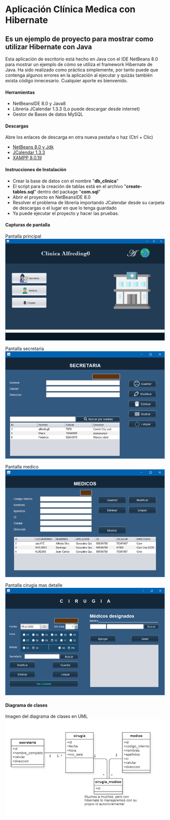# Aplicación Clínica Medica con Hibernate
## Es un ejemplo de proyecto para mostrar como utilizar Hibernate con Java
Esta aplicación de escritorio está hecho en Java con el IDE NetBeans 8.0 para mostrar un ejemplo de cómo se utiliza el framework Hibernate de Java.
Ha sido realizado como práctica simplemente, por tanto puede que contenga algunos errores en la aplicación al ejecutar y quizás también exista código innecesario. Cualquier aporte es bienvenido.

#### Herramientas
- NetBeansIDE 8.0 y Java8
- Librería JCalendar 1.3.3 (Lo puede descargar desde internet)
- Gestor de Bases de datos MySQL

#### Descargas
Abre los enlaces de descarga en otra nueva pestaña o haz (Ctrl + Clic)
- [NetBeans 8.0 y Jdk](https://drive.google.com/drive/folders/1lWXCtIYFlAhOtoTyOS5d_LfKGLWp4mBA?usp=sharing "NetBeans 8.0 y Jdk")
- [JCalendar 1.3.3](https://drive.google.com/drive/folders/1zl74i8Ej_vRwGv90pxS0Xq41XkYPGSZT?usp=sharing "JCalendar 1.3.3")
- [XAMPP 8.0.19](https://www.apachefriends.org/download.html "XAMPP 8.0.19")

#### Instrucciones de Instalación
- Crear la base de datos con el nombre "**db_clinica**"
- El script para la creación de tablas está en el archivo "**create-tables.sql**" dentro del package "**com.sql**"
- Abrir el proyecto en NetBeansIDE 8.0
- Resolver el problema de librería importando JCalendar desde su carpeta de descargas o el lugar en que lo tenga guardado
- Ya puede ejecutar el proyecto y hacer las pruebas.

#### Capturas de pantalla
Pantalla principal
![Pantalla principal](/src/com/screenshots/pantalla-principal.png)

Pantalla secretaria
![Pantalla secretaria](/src/com/screenshots/pantalla-secretaria.png)

Pantalla medico
![Pantalla medico](/src/com/screenshots/pantalla-medico.png)

Pantalla cirugia mas detalle
![Pantalla cirugia mas detalle](/src/com/screenshots/pantalla-cirugia-mas-detalle.png)

#### Diagrama de clases
Imagen del diagrama de clases en UML
![Diagrama UML](/src/com/sql/diagrama-uml.png)
